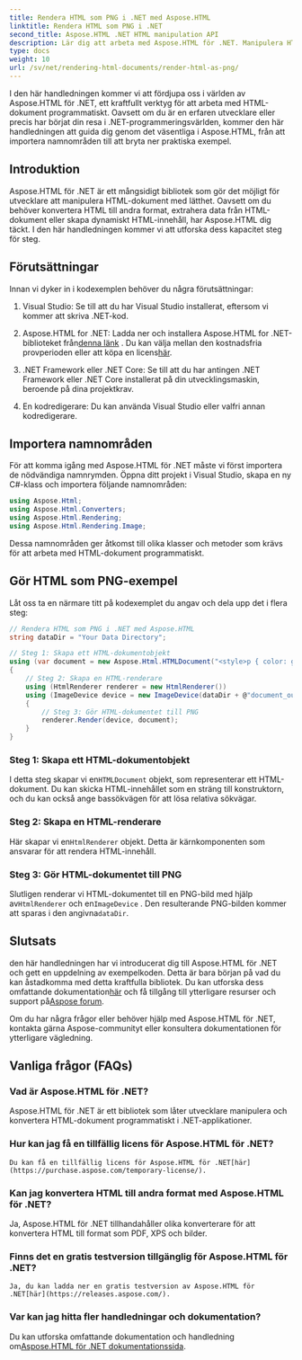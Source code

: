 ```yaml
---
title: Rendera HTML som PNG i .NET med Aspose.HTML
linktitle: Rendera HTML som PNG i .NET
second_title: Aspose.HTML .NET HTML manipulation API
description: Lär dig att arbeta med Aspose.HTML för .NET. Manipulera HTML, konvertera till olika format och mer. Dyk in i denna omfattande handledning!
type: docs
weight: 10
url: /sv/net/rendering-html-documents/render-html-as-png/
---
```


I den här handledningen kommer vi att fördjupa oss i världen av Aspose.HTML för .NET, ett kraftfullt verktyg för att arbeta med HTML-dokument programmatiskt. Oavsett om du är en erfaren utvecklare eller precis har börjat din resa i .NET-programmeringsvärlden, kommer den här handledningen att guida dig genom det väsentliga i Aspose.HTML, från att importera namnområden till att bryta ner praktiska exempel.

## Introduktion

Aspose.HTML för .NET är ett mångsidigt bibliotek som gör det möjligt för utvecklare att manipulera HTML-dokument med lätthet. Oavsett om du behöver konvertera HTML till andra format, extrahera data från HTML-dokument eller skapa dynamiskt HTML-innehåll, har Aspose.HTML dig täckt. I den här handledningen kommer vi att utforska dess kapacitet steg för steg.

## Förutsättningar

Innan vi dyker in i kodexemplen behöver du några förutsättningar:

1. Visual Studio: Se till att du har Visual Studio installerat, eftersom vi kommer att skriva .NET-kod.

2.  Aspose.HTML for .NET: Ladda ner och installera Aspose.HTML for .NET-biblioteket från[denna länk](https://releases.aspose.com/html/net/) . Du kan välja mellan den kostnadsfria provperioden eller att köpa en licens[här](https://purchase.aspose.com/buy).

3. .NET Framework eller .NET Core: Se till att du har antingen .NET Framework eller .NET Core installerat på din utvecklingsmaskin, beroende på dina projektkrav.

4. En kodredigerare: Du kan använda Visual Studio eller valfri annan kodredigerare.

## Importera namnområden

För att komma igång med Aspose.HTML för .NET måste vi först importera de nödvändiga namnrymden. Öppna ditt projekt i Visual Studio, skapa en ny C#-klass och importera följande namnområden:

```csharp
using Aspose.Html;
using Aspose.Html.Converters;
using Aspose.Html.Rendering;
using Aspose.Html.Rendering.Image;
```

Dessa namnområden ger åtkomst till olika klasser och metoder som krävs för att arbeta med HTML-dokument programmatiskt.

## Gör HTML som PNG-exempel

Låt oss ta en närmare titt på kodexemplet du angav och dela upp det i flera steg:

```csharp
// Rendera HTML som PNG i .NET med Aspose.HTML
string dataDir = "Your Data Directory";

// Steg 1: Skapa ett HTML-dokumentobjekt
using (var document = new Aspose.Html.HTMLDocument("<style>p { color: green; }</style><p>my first paragraph</p>", @"c:\work\"))
{
    // Steg 2: Skapa en HTML-renderare
    using (HtmlRenderer renderer = new HtmlRenderer())
    using (ImageDevice device = new ImageDevice(dataDir + @"document_out.png"))
    {
        // Steg 3: Gör HTML-dokumentet till PNG
        renderer.Render(device, document);
    }
}
```

### Steg 1: Skapa ett HTML-dokumentobjekt

 I detta steg skapar vi en`HTMLDocument` objekt, som representerar ett HTML-dokument. Du kan skicka HTML-innehållet som en sträng till konstruktorn, och du kan också ange bassökvägen för att lösa relativa sökvägar.

### Steg 2: Skapa en HTML-renderare

 Här skapar vi en`HtmlRenderer` objekt. Detta är kärnkomponenten som ansvarar för att rendera HTML-innehåll. 

### Steg 3: Gör HTML-dokumentet till PNG

 Slutligen renderar vi HTML-dokumentet till en PNG-bild med hjälp av`HtmlRenderer` och en`ImageDevice` . Den resulterande PNG-bilden kommer att sparas i den angivna`dataDir`.

## Slutsats

 den här handledningen har vi introducerat dig till Aspose.HTML för .NET och gett en uppdelning av exempelkoden. Detta är bara början på vad du kan åstadkomma med detta kraftfulla bibliotek. Du kan utforska dess omfattande dokumentation[här](https://reference.aspose.com/html/net/) och få tillgång till ytterligare resurser och support på[Aspose forum](https://forum.aspose.com/).

Om du har några frågor eller behöver hjälp med Aspose.HTML för .NET, kontakta gärna Aspose-communityt eller konsultera dokumentationen för ytterligare vägledning.

## Vanliga frågor (FAQs)

### Vad är Aspose.HTML för .NET?
   Aspose.HTML för .NET är ett bibliotek som låter utvecklare manipulera och konvertera HTML-dokument programmatiskt i .NET-applikationer.

### Hur kan jag få en tillfällig licens för Aspose.HTML för .NET?
    Du kan få en tillfällig licens för Aspose.HTML för .NET[här](https://purchase.aspose.com/temporary-license/).

### Kan jag konvertera HTML till andra format med Aspose.HTML för .NET?
   Ja, Aspose.HTML för .NET tillhandahåller olika konverterare för att konvertera HTML till format som PDF, XPS och bilder.

### Finns det en gratis testversion tillgänglig för Aspose.HTML för .NET?
    Ja, du kan ladda ner en gratis testversion av Aspose.HTML för .NET[här](https://releases.aspose.com/).

### Var kan jag hitta fler handledningar och dokumentation?
   Du kan utforska omfattande dokumentation och handledning om[Aspose.HTML för .NET dokumentationssida](https://reference.aspose.com/html/net/).